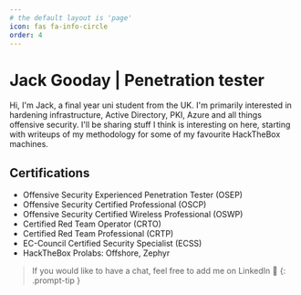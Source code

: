 ```yaml
---
# the default layout is 'page'
icon: fas fa-info-circle
order: 4
---
```

# Jack Gooday | Penetration tester
Hi, I'm Jack, a final year uni student from the UK. I'm primarily interested in hardening infrastructure, Active Directory, PKI, Azure and all things offensive security. I'll be sharing stuff I think is interesting on here, starting with writeups of my methodology for some of my favourite HackTheBox machines.

## Certifications
- Offensive Security Experienced Penetration Tester (OSEP)
- Offensive Security Certified Professional (OSCP)
- Offensive Security Certified Wireless Professional (OSWP)
- Certified Red Team Operator (CRTO)
- Certified Red Team Professional (CRTP)
- EC-Council Certified Security Specialist (ECSS)  
- HackTheBox Prolabs: Offshore, Zephyr

> If you would like to have a chat, feel free to add me on LinkedIn 🙂 
{: .prompt-tip }
